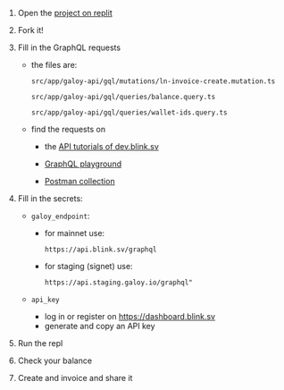 1. Open the [project on replit](https://replit.com/@openoms/express-galoy-api-demo)

2. Fork it!

3. Fill in the GraphQL requests
   * the files are:
     ```
     src/app/galoy-api/gql/mutations/ln-invoice-create.mutation.ts
     ```
     ```
     src/app/galoy-api/gql/queries/balance.query.ts
     ```
     ```
     src/app/galoy-api/gql/queries/wallet-ids.query.ts
     ```

   * find the requests on
     * the [API tutorials of dev.blink.sv](https://dev.blink.sv/api/btc-ln-receive#get-the-wallet-ids-and-check-the-balances)



     * [GraphQL playground](https://api.blink/graphql)
     * [Postman collection](https://documenter.getpostman.com/view/29391384/2s9YCAQq3z#f3e8e86e-67c1-411d-8208-03220fd1ed43)

4. Fill in the secrets:
   * `galoy_endpoint`:
     * for mainnet use:
       ```
       https://api.blink.sv/graphql
       ```
     * for staging (signet) use:
       ```
       https://api.staging.galoy.io/graphql"
       ```

   * `api_key`
     * log in or register on https://dashboard.blink.sv
     * generate and copy an API key

5. Run the repl
6. Check your balance
7. Create and invoice and share it
